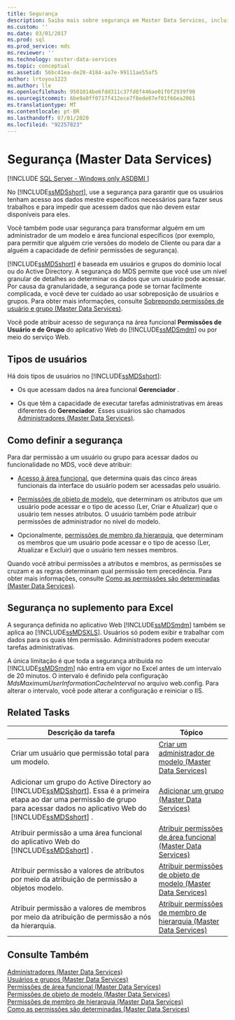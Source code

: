 ```yaml
---
title: Segurança
description: Saiba mais sobre segurança em Master Data Services, incluindo tipos de usuários, como definir segurança, segurança no suplemento para Excel e tarefas relacionadas.
ms.custom: ''
ms.date: 03/01/2017
ms.prod: sql
ms.prod_service: mds
ms.reviewer: ''
ms.technology: master-data-services
ms.topic: conceptual
ms.assetid: 56bc41ea-de28-4184-aa7e-99111ae55af5
author: lrtoyou1223
ms.author: lle
ms.openlocfilehash: 9501014be6fdd311c37fd8f446ae01f0f2939f90
ms.sourcegitcommit: 6be9a0ff0717f412ece7f8ede07ef01f66ea2061
ms.translationtype: MT
ms.contentlocale: pt-BR
ms.lasthandoff: 07/01/2020
ms.locfileid: "92257823"
---
```

# <a name="security-master-data-services"></a>Segurança (Master Data Services)

[!INCLUDE [SQL Server - Windows only ASDBMI  ](../includes/applies-to-version/sql-windows-only-asdbmi.md)]

  No [!INCLUDE[ssMDSshort](../includes/ssmdsshort-md.md)], use a segurança para garantir que os usuários tenham acesso aos dados mestre específicos necessários para fazer seus trabalhos e para impedir que acessem dados que não devem estar disponíveis para eles.  
  
 Você também pode usar segurança para transformar alguém em um administrador de um modelo e área funcional específicos (por exemplo, para permitir que alguém crie versões do modelo de Cliente ou para dar a alguém a capacidade de definir permissões de segurança).  
  
 [!INCLUDE[ssMDSshort](../includes/ssmdsshort-md.md)] é baseada em usuários e grupos do domínio local ou do Active Directory. A segurança do MDS permite que você use um nível granular de detalhes ao determinar os dados que um usuário pode acessar. Por causa da granularidade, a segurança pode se tornar facilmente complicada, e você deve ter cuidado ao usar sobreposição de usuários e grupos. Para obter mais informações, consulte [Sobrepondo permissões de usuário e grupo &#40;Master Data Services&#41;](../master-data-services/overlapping-user-and-group-permissions-master-data-services.md).  
  
 Você pode atribuir acesso de segurança na área funcional **Permissões de Usuário e de Grupo** do aplicativo Web do [!INCLUDE[ssMDSmdm](../includes/ssmdsmdm-md.md)] ou por meio do serviço Web.  
  
## <a name="types-of-users"></a>Tipos de usuários  
 Há dois tipos de usuários no [!INCLUDE[ssMDSshort](../includes/ssmdsshort-md.md)]:  
  
-   Os que acessam dados na área funcional **Gerenciador** .  
  
-   Os que têm a capacidade de executar tarefas administrativas em áreas diferentes do **Gerenciador**. Esses usuários são chamados [Administradores &#40;Master Data Services&#41;](../master-data-services/administrators-master-data-services.md).  
  
## <a name="how-to-set-security"></a>Como definir a segurança  
 Para dar permissão a um usuário ou grupo para acessar dados ou funcionalidade no MDS, você deve atribuir:  
  
-   [Acesso à área funcional](../master-data-services/functional-area-permissions-master-data-services.md), que determina quais das cinco áreas funcionais da interface do usuário podem ser acessadas pelo usuário.  
  
-   [Permissões de objeto de modelo](../master-data-services/model-object-permissions-master-data-services.md), que determinam os atributos que um usuário pode acessar e o tipo de acesso (Ler, Criar e Atualizar) que o usuário tem nesses atributos. O usuário também pode atribuir permissões de administrador no nível do modelo.  
  
-   Opcionalmente, [permissões de membro da hierarquia](../master-data-services/hierarchy-member-permissions-master-data-services.md), que determinam os membros que um usuário pode acessar e o tipo de acesso (Ler, Atualizar e Excluir) que o usuário tem nesses membros.  
  
 Quando você atribui permissões a atributos e membros, as permissões se cruzam e as regras determinam qual permissão tem precedência. Para obter mais informações, consulte [Como as permissões são determinadas &#40;Master Data Services&#41;](../master-data-services/how-permissions-are-determined-master-data-services.md).  
  
## <a name="security-in-the-add-in-for-excel"></a>Segurança no suplemento para Excel  
 A segurança definida no aplicativo Web [!INCLUDE[ssMDSmdm](../includes/ssmdsmdm-md.md)] também se aplica ao [!INCLUDE[ssMDSXLS](../includes/ssmdsxls-md.md)]. Usuários só podem exibir e trabalhar com dados para os quais têm permissão. Administradores podem executar tarefas administrativas.  
  
 A única limitação é que toda a segurança atribuída no [!INCLUDE[ssMDSmdm](../includes/ssmdsmdm-md.md)] não entra em vigor no Excel antes de um intervalo de 20 minutos. O intervalo é definido pela configuração *MdsMaximumUserInformationCacheInterval* no arquivo web.config. Para alterar o intervalo, você pode alterar a configuração e reiniciar o IIS.  
  
## <a name="related-tasks"></a>Related Tasks  
  
|Descrição da tarefa|Tópico|  
|----------------------|-----------|  
|Criar um usuário que permissão total para um modelo.|[Criar um administrador de modelo &#40;Master Data Services&#41;](../master-data-services/create-a-model-administrator-master-data-services.md)|  
|Adicionar um grupo do Active Directory ao [!INCLUDE[ssMDSshort](../includes/ssmdsshort-md.md)]. Essa é a primeira etapa ao dar uma permissão de grupo para acessar dados no aplicativo Web do [!INCLUDE[ssMDSshort](../includes/ssmdsshort-md.md)] .|[Adicionar um grupo &#40;Master Data Services&#41;](../master-data-services/add-a-group-master-data-services.md)|  
|Atribuir permissão a uma área funcional do aplicativo Web do [!INCLUDE[ssMDSshort](../includes/ssmdsshort-md.md)] .|[Atribuir permissões de área funcional &#40;Master Data Services&#41;](../master-data-services/assign-functional-area-permissions-master-data-services.md)|  
|Atribuir permissão a valores de atributos por meio da atribuição de permissão a objetos modelo.|[Atribuir permissões de objeto de modelo &#40;Master Data Services&#41;](../master-data-services/assign-model-object-permissions-master-data-services.md)|  
|Atribuir permissão a valores de membros por meio da atribuição de permissão a nós da hierarquia.|[Atribuir permissões de membro de hierarquia &#40;Master Data Services&#41;](../master-data-services/assign-hierarchy-member-permissions-master-data-services.md)|  
  
## <a name="see-also"></a>Consulte Também  
 [Administradores &#40;Master Data Services&#41;](../master-data-services/administrators-master-data-services.md)   
 [Usuários e grupos &#40;Master Data Services&#41;](../master-data-services/users-and-groups-master-data-services.md)   
 [Permissões de área funcional &#40;Master Data Services&#41;](../master-data-services/functional-area-permissions-master-data-services.md)   
 [Permissões de objeto de modelo &#40;Master Data Services&#41;](../master-data-services/model-object-permissions-master-data-services.md)   
 [Permissões de membro de hierarquia &#40;Master Data Services&#41;](../master-data-services/hierarchy-member-permissions-master-data-services.md)   
 [Como as permissões são determinadas &#40;Master Data Services&#41;](../master-data-services/how-permissions-are-determined-master-data-services.md)  
  
  
